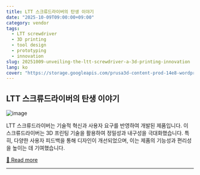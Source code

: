 ```yaml
---
title: LTT 스크류드라이버의 탄생 이야기
date: "2025-10-09T09:00:00+09:00"
category: vendor
tags:
  - LTT screwdriver
  - 3D printing
  - tool design
  - prototyping
  - innovation
slug: 20251009-unveiling-the-ltt-screwdriver-a-3d-printing-innovation
lang: ko
cover: "https://storage.googleapis.com/prusa3d-content-prod-14e8-wordpress-blog-prod/2025/10/24d4c651-ltt_story_blog-698x325.png"
---
```


## LTT 스크류드라이버의 탄생 이야기
![image](https://storage.googleapis.com/prusa3d-content-prod-14e8-wordpress-blog-prod/2025/10/24d4c651-ltt_story_blog-698x325.png)

LTT 스크류드라이버는 기술적 혁신과 사용자 요구를 반영하여 개발된 제품입니다. 이 스크류드라이버는 3D 프린팅 기술을 활용하여 정밀성과 내구성을 극대화했습니다. 특히, 다양한 사용자 피드백을 통해 디자인이 개선되었으며, 이는 제품의 기능성과 편리성을 높이는 데 기여했습니다.

[🔗 Read more](https://blog.prusa3d.com/the-story-behind-the-ltt-screwdriver_122781/)

---